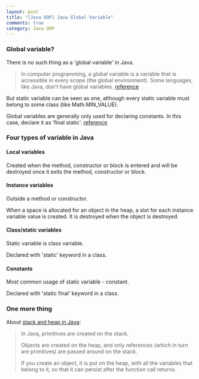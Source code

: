```yaml
---
layout: post
title: "[Java OOP] Java Global Variable"
comments: true
category: Java OOP
---
```


### Global variable?

There is no such thing as a 'global variable' in Java.

> In computer programming, a global variable is a variable that is accessible in every scope (the global environment). Some languages, like Java, don't have global variables. [reference](https://sg.answers.yahoo.com/question/index?qid=20110811104130AA5JrbR)

But static variable can be seen as one, although every static variable must belong to some class (like Math.MIN_VALUE).

Global variables are generally only used for declaring constants. In this case, declare it as 'final static'. [reference](http://stackoverflow.com/questions/4646577/global-variables-in-java)

### Four types of variable in Java

#### Local variables

Created when the method, constructor or block is entered and will be destroyed once it exits the method, constructor or block.

#### Instance variables

Outside a method or constructor.

When a space is allocated for an object in the heap, a slot for each instance variable value is created. It is destroyed when the object is destroyed.

#### Class/static variables

Static variable is class variable.

Declared with 'static' keyword in a class.

#### Constants

Most common usage of static variable - constant.

Declared with 'static final' keyword in a class.

### One more thing

About [stack and heap in Java](http://programmers.stackexchange.com/a/65289):

> In Java, primitives are created on the stack.
>
> Objects are created on the heap, and only references (which in turn are primitives) are passed around on the stack.
>
> If you create an object, it is put on the heap, with all the variables that belong to it, so that it can persist after the function call returns.
